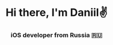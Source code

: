 <h1 align="center">Hi there, I'm Daniil✌️</a> 
<h3 align="center">iOS developer from Russia 🇷🇺</h3>
